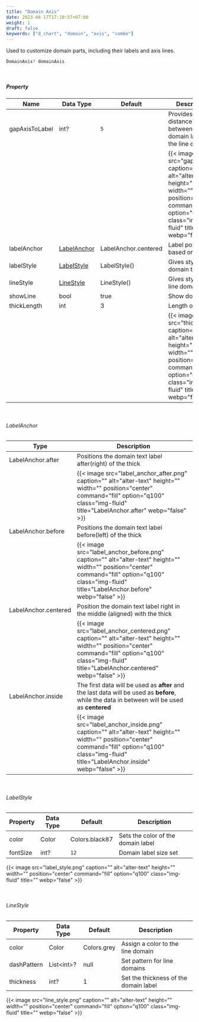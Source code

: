 ```yaml
---
title: "Domain Axis"
date: 2023-08-17T17:10:57+07:00
weight: 1
draft: false
keywords: ["d_chart", "domain", "axis", "combo"]
---
```


Used to customize domain parts, including their labels and axis lines.

```dart
DomainAxis? domainAxis
```

<br>

##### Property

| Name           | Data Type                   | Default              | Description                                                                                                                                                          |
| -------------- | --------------------------- | -------------------- | -------------------------------------------------------------------------------------------------------------------------------------------------------------------- |
| gapAxisToLabel | int?                        | `5`                  | Provides the distance between the domain label and the line domain                                                                                                   |
|                |                             |                      | {{< image src="gap.png" caption="" alt="alter-text" height="" width="" position="center" command="fill" option="q100" class="img-fluid" title=""  webp="false" >}}   |
| labelAnchor    | [LabelAnchor](#labelanchor) | LabelAnchor.centered | Label position based on thick                                                                                                                                        |
| labelStyle     | [LabelStyle](#labelstyle)   | LabelStyle()         | Gives style to the domain text label                                                                                                                                 |
| lineStyle      | [LineStyle](#linestyle)     | LineStyle()          | Gives style to the line domain                                                                                                                                       |
| showLine       | bool                        | true                 | Show domain line                                                                                                                                                     |
| thickLength    | int                         | 3                    | Length of thick                                                                                                                                                      |
|                |                             |                      | {{< image src="thick.png" caption="" alt="alter-text" height="" width="" position="center" command="fill" option="q100" class="img-fluid" title=""  webp="false" >}} |

<br>

###### LabelAnchor

| Type                 | Description                                                                                                                                                                                              |
| -------------------- | -------------------------------------------------------------------------------------------------------------------------------------------------------------------------------------------------------- |
| LabelAnchor.after    | Positions the domain text label after(right) of the thick                                                                                                                                                |
|                      | {{< image src="label_anchor_after.png" caption="" alt="alter-text" height="" width="" position="center" command="fill" option="q100" class="img-fluid" title="LabelAnchor.after"  webp="false" >}}       |
| LabelAnchor.before   | Positions the domain text label before(left) of the thick                                                                                                                                                |
|                      | {{< image src="label_anchor_before.png" caption="" alt="alter-text" height="" width="" position="center" command="fill" option="q100" class="img-fluid" title="LabelAnchor.before"  webp="false" >}}     |
| LabelAnchor.centered | Position the domain text label right in the middle (aligned) with the thick                                                                                                                              |
|                      | {{< image src="label_anchor_centered.png" caption="" alt="alter-text" height="" width="" position="center" command="fill" option="q100" class="img-fluid" title="LabelAnchor.centered"  webp="false" >}} |
| LabelAnchor.inside   | The first data will be used as **after** and the last data will be used as **before**, while the data in between will be used as **centered**                                                            |
|                      | {{< image src="label_anchor_inside.png" caption="" alt="alter-text" height="" width="" position="center" command="fill" option="q100" class="img-fluid" title="LabelAnchor.inside"  webp="false" >}}     |

<br>

###### LabelStyle

| Property | Data Type | Default        | Description                        |
| -------- | --------- | -------------- | ---------------------------------- |
| color    | Color     | Colors.black87 | Sets the color of the domain label |
| fontSize | int?      | `12`           | Domain label size set              |

{{< image src="label_style.png" caption="" alt="alter-text" height="" width="" position="center" command="fill" option="q100" class="img-fluid" title=""  webp="false" >}}

<br>

###### LineStyle

| Property    | Data Type   | Default     | Description                           |
| ----------- | ----------- | ----------- | ------------------------------------- |
| color       | Color       | Colors.grey | Assign a color to the line domain     |
| dashPattern | List\<int>? | null        | Set pattern for line domains          |
| thickness   | int?        | 1           | Set the thickness of the domain label |

{{< image src="line_style.png" caption="" alt="alter-text" height="" width="" position="center" command="fill" option="q100" class="img-fluid" title=""  webp="false" >}}

<br>
